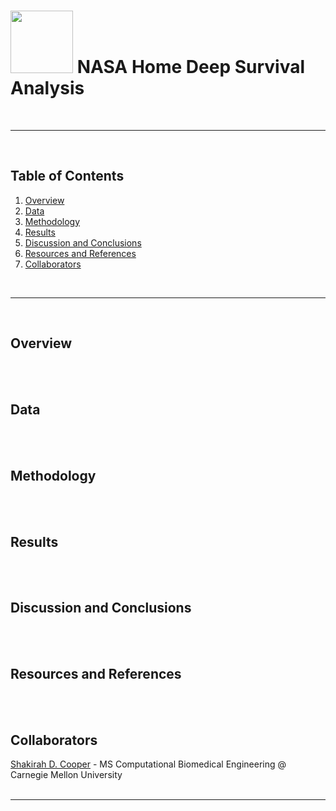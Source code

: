 # <img src="https://drive.google.com/uc?export=view&id=1XoL0DKY9N63l-rIop8PnYnHXGRz_AOfx" width="100" height="100"> NASA Home Deep Survival Analysis
<br>


***
<br>


## Table of Contents
1. [Overview](#overview)
2. [Data](#data)
3. [Methodology](#method)
4. [Results](#results)
5. [Discussion and Conclusions](#disc-cons)
6. [Resources and References](#res-ref)
7. [Collaborators](#collab)


<br>

***
<br>


<a name = "overview"></a>
## Overview
<br><br>


<a name = "data"></a>
## Data
<br><br>


<a name = "method"></a>
## Methodology
<br><br>


<a name = "results"></a>
## Results
<br><br>


<a name = "disc-cons"></a>
## Discussion and Conclusions
<br><br>


<a name = "res-ref"></a>
## Resources and References
<br><br>


<a name = "collab"></a>
## Collaborators
[Shakirah D. Cooper](https://github.com/ArchaePi) - MS Computational Biomedical Engineering @ Carnegie Mellon University
<br><br>


***
